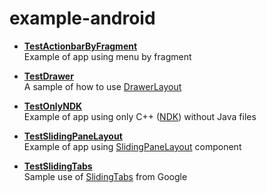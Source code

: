 example-android
===============
  - <b>[TestActionbarByFragment](https://github.com/S1lv10Fr4gn4n1/example-android/tree/master/TestActionbarByFragment)</b><br>
    Example of app using menu by fragment
  - <b>[TestDrawer](https://github.com/S1lv10Fr4gn4n1/example-android/tree/master/TestDrawer)</b><br>
    A sample of how to use [DrawerLayout](https://developer.android.com/reference/android/support/v4/widget/DrawerLayout.html)
  
  - <b>[TestOnlyNDK](https://github.com/S1lv10Fr4gn4n1/example-android/tree/master/TestOnlyNDK)</b><br>
    Example of app using only C++ ([NDK](https://developer.android.com/tools/sdk/ndk/index.html)) without Java files 

  - <b>[TestSlidingPaneLayout](https://github.com/S1lv10Fr4gn4n1/example-android/tree/master/TestSlidingPaneLayout)</b><br>
    Example of app using [SlidingPaneLayout](https://developer.android.com/reference/android/support/v4/widget/SlidingPaneLayout.html) component

  - <b>[TestSlidingTabs](https://github.com/S1lv10Fr4gn4n1/example-android/tree/master/TestSlidingTabs)</b><br>
    Sample use of [SlidingTabs](https://developer.android.com/samples/SlidingTabsColors/index.html) from Google

  
